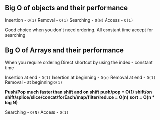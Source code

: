 ## Big O of objects and their performance

Insertion - `O(1)`
Removal - `O(1)`
Searching - `O(N)`
Access - `O(1)`

Good choice when you don't need ordering. All constant time accept for searching

## Bg O of Arrays and their performance

When you require ordering
Direct shortcut by using the index - constant time

Insertion at end - `O(1)`
Insertion at beginning - `O(n)`
Removal at end - `O(1)`
Removal - at beginning `O(1)`

**Push/Pop much faster than shift and on shift**
**push/pop = O(1)**
**shift/on shift/splice/slice/concat/forEach/map/filter/reduce = O(n)**
**sort = O(n \* log N)**

Searching - `O(N)`
Access - `O(1)`
